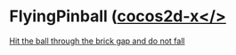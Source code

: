 # FlyingPinball (<a href="https://cocos.com/en/">cocos2d-x</>
Hit the ball through the brick gap and do not fall
